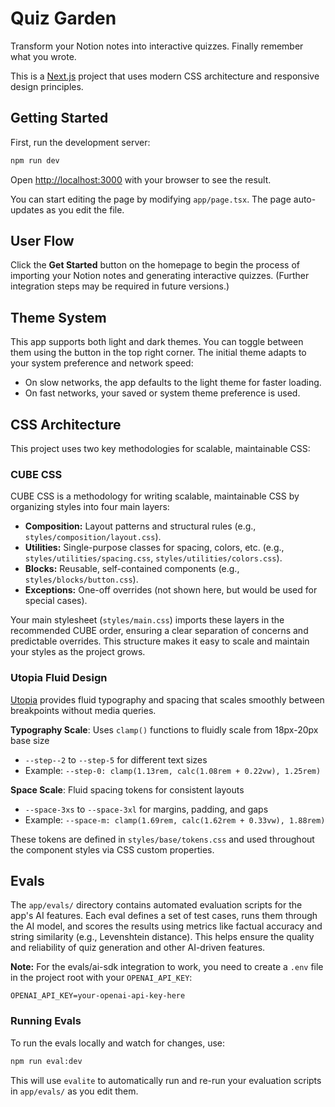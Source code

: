 # Quiz Garden

Transform your Notion notes into interactive quizzes. Finally remember what you wrote.

This is a [Next.js](https://nextjs.org) project that uses modern CSS architecture and responsive design principles.

## Getting Started

First, run the development server:

```bash
npm run dev
```

Open [http://localhost:3000](http://localhost:3000) with your browser to see the result.

You can start editing the page by modifying `app/page.tsx`. The page auto-updates as you edit the file.

## User Flow

Click the **Get Started** button on the homepage to begin the process of importing your Notion notes and generating interactive quizzes. (Further integration steps may be required in future versions.)

## Theme System

This app supports both light and dark themes. You can toggle between them using the button in the top right corner. The initial theme adapts to your system preference and network speed:
- On slow networks, the app defaults to the light theme for faster loading.
- On fast networks, your saved or system theme preference is used.

## CSS Architecture

This project uses two key methodologies for scalable, maintainable CSS:

### CUBE CSS

CUBE CSS is a methodology for writing scalable, maintainable CSS by organizing styles into four main layers:

- **Composition:** Layout patterns and structural rules (e.g., `styles/composition/layout.css`).
- **Utilities:** Single-purpose classes for spacing, colors, etc. (e.g., `styles/utilities/spacing.css`, `styles/utilities/colors.css`).
- **Blocks:** Reusable, self-contained components (e.g., `styles/blocks/button.css`).
- **Exceptions:** One-off overrides (not shown here, but would be used for special cases).

Your main stylesheet (`styles/main.css`) imports these layers in the recommended CUBE order, ensuring a clear separation of concerns and predictable overrides. This structure makes it easy to scale and maintain your styles as the project grows.

### Utopia Fluid Design

[Utopia](https://utopia.fyi/) provides fluid typography and spacing that scales smoothly between breakpoints without media queries.

**Typography Scale**: Uses `clamp()` functions to fluidly scale from 18px-20px base size
- `--step--2` to `--step-5` for different text sizes
- Example: `--step-0: clamp(1.13rem, calc(1.08rem + 0.22vw), 1.25rem)`

**Space Scale**: Fluid spacing tokens for consistent layouts
- `--space-3xs` to `--space-3xl` for margins, padding, and gaps
- Example: `--space-m: clamp(1.69rem, calc(1.62rem + 0.33vw), 1.88rem)`

These tokens are defined in `styles/base/tokens.css` and used throughout the component styles via CSS custom properties.

## Evals

The `app/evals/` directory contains automated evaluation scripts for the app's AI features. Each eval defines a set of test cases, runs them through the AI model, and scores the results using metrics like factual accuracy and string similarity (e.g., Levenshtein distance). This helps ensure the quality and reliability of quiz generation and other AI-driven features.

**Note:** For the evals/ai-sdk integration to work, you need to create a `.env` file in the project root with your `OPENAI_API_KEY`:

```
OPENAI_API_KEY=your-openai-api-key-here
```

### Running Evals

To run the evals locally and watch for changes, use:

```bash
npm run eval:dev
```

This will use `evalite` to automatically run and re-run your evaluation scripts in `app/evals/` as you edit them.

